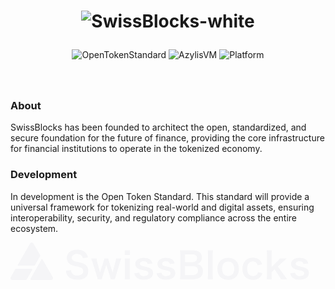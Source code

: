<div align="center">
  
<h1 align="center">


![SwissBlocks-white](https://github.com/user-attachments/assets/11c18446-376d-4d16-9128-a4ea89c1e925)<div align="center">


</h1>

![OpenTokenStandard][ots-badge]
![AzylisVM][azylisvm-badge]
![Platform][platform-badge]



###


  
<div/>

<div align="left">
  
<br/>

### About
SwissBlocks has been founded to architect the open, standardized, and secure foundation for the future of finance, providing the core infrastructure for financial institutions to operate in the tokenized economy. 

### Development
In development is the Open Token Standard. This standard will provide a universal framework for tokenizing real-world and digital assets, ensuring interoperability, security, and regulatory compliance across the entire ecosystem.

<div/>












<svg width="480" height="60" viewBox="0 0 480 60" fill="none" xmlns="http://www.w3.org/2000/svg">
<path fill-rule="evenodd" clip-rule="evenodd" d="M31.3537 1.53648C32.5307 -0.512159 35.4693 -0.512158 36.6463 1.53648L47.3811 20.2198C47.6549 20.6962 47.6549 21.2835 47.3811 21.7599L39.2306 35.9456C38.7753 36.738 37.9348 37.226 37.0253 37.226H12.614C11.8293 37.226 11.3391 36.3708 11.7319 35.6871L31.3537 1.53648ZM9.13007 41.8781C8.53889 41.8781 7.99256 42.1953 7.69663 42.7103L0.415153 55.3834C-0.763299 57.4344 0.707353 60 3.0615 60H24.3076C24.9897 60 25.6201 59.634 25.9615 59.0397L34.7168 43.8017C35.2078 42.9471 34.595 41.8781 33.6141 41.8781H9.13007ZM33.204 60C32.2295 60 31.616 58.9436 32.0942 58.089L49.4967 26.9925C49.8839 26.3007 50.8717 26.295 51.2667 26.9824L67.5848 55.3834C68.7633 57.4344 67.2926 60 64.9385 60H33.204Z" fill="#F5F5F7"/>
<path d="M88.61 45.182L96.962 44.312C97.194 46.922 97.542 48.082 98.586 49.416C100.268 51.62 103.284 52.838 107.054 52.838C112.854 52.838 116.334 50.228 116.334 45.878C116.334 43.5 115.232 41.528 113.434 40.542C111.694 39.614 111.346 39.556 103.342 37.7C98.992 36.714 96.672 35.786 94.584 34.162C91.626 31.842 90.118 28.652 90.118 24.766C90.118 16.704 96.614 11.484 106.59 11.484C113.202 11.484 118.19 13.514 121.032 17.342C122.482 19.256 123.178 20.996 123.874 24.07L115.58 25.056C115.232 23.084 114.826 22.098 113.84 20.938C112.332 19.14 109.78 18.154 106.59 18.154C101.544 18.154 98.122 20.706 98.122 24.476C98.122 26.912 99.398 28.594 102.066 29.754C103.342 30.276 103.806 30.392 110.244 31.842C114.826 32.828 117.61 33.93 119.698 35.38C123.004 37.816 124.512 41.006 124.512 45.356C124.512 49.474 123.236 52.838 120.858 55.216C117.784 58.174 113.202 59.624 106.996 59.624C102.24 59.624 97.6 58.464 94.816 56.608C92.496 55.042 90.814 52.838 89.712 49.996C89.19 48.662 88.958 47.56 88.61 45.182ZM167.075 58.696H160.347C160.115 57.304 159.593 55.448 158.897 53.186L154.431 39.498C154.315 39.266 153.967 37.99 153.329 35.612C153.039 36.656 152.343 39.034 152.169 39.614L147.703 53.186C147.065 55.158 146.427 57.478 146.195 58.696H139.467C139.119 57.014 138.887 56.144 137.959 53.186L131.579 32.596C130.767 29.928 129.955 27.55 129.143 25.404H137.727C137.843 27.086 138.365 30.044 139.003 32.306L142.193 43.616C142.425 44.37 142.773 45.994 143.237 48.256C143.353 47.676 144.339 44.254 144.571 43.558L148.747 30.914C149.327 29.232 150.023 26.564 150.197 25.404H156.403C156.577 26.506 157.331 29.232 157.853 30.914L162.145 44.08C162.319 44.602 162.609 45.704 162.957 46.922C163.131 47.676 163.189 47.734 163.305 48.256C163.421 47.792 163.421 47.792 163.595 46.98C163.769 46.168 164.175 44.312 164.291 43.906L167.539 32.306C168.235 29.812 168.699 27.26 168.815 25.404H177.341C176.587 27.318 176.471 27.782 174.963 32.596L168.525 53.186C167.655 55.97 167.365 57.072 167.075 58.696ZM182.654 12.528H191.18V19.894H182.654V12.528ZM182.654 25.404H191.122C190.832 27.55 190.716 29.464 190.716 33.002V51.098C190.716 54.288 190.832 56.26 191.122 58.696H182.654C183.002 56.086 183.118 54.056 183.118 51.156V32.944C183.118 29.754 183.002 27.782 182.654 25.404ZM198.11 49.242L206.056 48.256C207.042 52.2 209.188 53.766 213.712 53.766C218.004 53.766 220.672 52.084 220.672 49.358C220.672 48.198 220.092 47.096 219.164 46.458C218.062 45.704 217.714 45.646 213.074 44.602C208.492 43.616 206.694 43.036 204.722 42.108C201.416 40.542 199.618 37.758 199.618 34.394C199.618 32.364 200.256 30.45 201.416 29C203.794 25.984 207.738 24.476 213.016 24.476C217.772 24.476 221.542 25.636 223.92 27.84C225.428 29.29 226.24 30.74 227.052 33.582L219.396 34.568C218.758 31.378 216.786 29.986 213.016 29.986C209.42 29.986 206.984 31.61 206.984 34.046C206.984 35.148 207.622 36.134 208.782 36.772C210.058 37.41 211.276 37.758 214.582 38.512C220.498 39.788 222.876 40.6 224.79 42.05C227.052 43.674 228.154 46.052 228.154 49.242C228.154 51.62 227.052 54.172 225.312 55.796C222.644 58.29 218.584 59.566 213.306 59.566C207.332 59.566 202.866 57.768 200.372 54.404C199.328 53.012 198.806 51.852 198.11 49.242ZM233.651 49.242L241.597 48.256C242.583 52.2 244.729 53.766 249.253 53.766C253.545 53.766 256.213 52.084 256.213 49.358C256.213 48.198 255.633 47.096 254.705 46.458C253.603 45.704 253.255 45.646 248.615 44.602C244.033 43.616 242.235 43.036 240.263 42.108C236.957 40.542 235.159 37.758 235.159 34.394C235.159 32.364 235.797 30.45 236.957 29C239.335 25.984 243.279 24.476 248.557 24.476C253.313 24.476 257.083 25.636 259.461 27.84C260.969 29.29 261.781 30.74 262.593 33.582L254.937 34.568C254.299 31.378 252.327 29.986 248.557 29.986C244.961 29.986 242.525 31.61 242.525 34.046C242.525 35.148 243.163 36.134 244.323 36.772C245.599 37.41 246.817 37.758 250.123 38.512C256.039 39.788 258.417 40.6 260.331 42.05C262.593 43.674 263.695 46.052 263.695 49.242C263.695 51.62 262.593 54.172 260.853 55.796C258.185 58.29 254.125 59.566 248.847 59.566C242.873 59.566 238.407 57.768 235.913 54.404C234.869 53.012 234.347 51.852 233.651 49.242ZM292.856 58.696H278.588C275.224 58.696 273.542 58.754 271.164 58.87C271.57 56.434 271.686 54.752 271.686 51.04V19.546C271.686 16.878 271.512 14.79 271.222 12.412C273.658 12.528 274.586 12.528 278.53 12.528H292.218C301.208 12.528 306.254 16.588 306.254 23.838C306.254 27.376 305.21 29.986 303.006 32.016C301.73 33.234 300.686 33.756 298.424 34.452C301.382 35.09 302.716 35.67 304.282 37.12C306.66 39.324 307.878 42.224 307.878 45.994C307.878 54.114 302.484 58.696 292.856 58.696ZM279.342 31.436H291.406C295.814 31.436 298.424 29.058 298.424 25.114C298.424 23.258 297.844 21.692 296.916 20.822C295.64 19.662 293.668 19.024 291.348 19.024H279.342V31.436ZM279.342 37.874V52.142H291.812C296.974 52.142 299.874 49.59 299.874 44.892C299.874 42.572 299.294 41.006 298.018 39.846C296.568 38.57 294.364 37.874 291.696 37.874H279.342ZM315.529 12.528H323.939C323.649 14.79 323.533 16.646 323.533 20.126V51.156C323.533 54.23 323.649 56.144 323.939 58.696H315.529C315.819 56.202 315.935 54.52 315.935 51.156V20.068C315.935 16.588 315.819 14.732 315.529 12.528ZM348.385 59.798C337.771 59.798 331.043 52.954 331.043 42.108C331.043 31.32 337.771 24.418 348.327 24.418C358.825 24.418 365.495 31.262 365.495 41.992C365.495 52.722 358.709 59.798 348.385 59.798ZM348.327 30.45C342.237 30.45 338.525 34.858 338.525 42.108C338.525 49.242 342.237 53.65 348.269 53.65C354.301 53.65 358.013 49.3 358.013 42.224C358.013 34.742 354.475 30.45 348.327 30.45ZM402.668 34.858L395.592 36.54C394.954 34.742 394.548 33.93 393.794 33.002C392.402 31.262 390.372 30.334 387.82 30.334C382.136 30.334 378.598 34.8 378.598 41.992C378.598 49.242 382.194 53.708 388.052 53.708C390.952 53.708 393.272 52.548 394.722 50.46C395.244 49.648 395.534 49.01 395.882 47.56L403.074 49.01C402.262 51.33 401.682 52.548 400.638 53.94C397.854 57.768 393.388 59.798 387.878 59.798C377.67 59.798 371.058 52.896 371.058 42.166C371.058 36.714 372.798 32.016 375.988 28.768C378.83 25.868 382.89 24.36 387.646 24.36C393.33 24.36 397.854 26.564 400.638 30.624C401.392 31.784 401.856 32.712 402.668 34.858ZM409.976 12.528H418.154C417.864 14.732 417.748 16.762 417.748 20.126V39.208L426.448 30.566C429.116 28.014 430.102 26.854 431.03 25.404H441.876C438.57 28.362 438.57 28.362 436.076 30.74L427.84 38.57L437.642 51.968C441.586 57.362 441.586 57.362 442.92 58.696H432.596C431.9 56.84 431.204 55.68 428.768 52.142L422.504 42.978L417.748 47.502V51.272C417.748 55.042 417.806 56.434 418.154 58.696H409.976C410.266 56.318 410.382 54.346 410.382 51.156V20.126C410.382 16.646 410.266 14.732 409.976 12.528ZM447.406 49.242L455.352 48.256C456.338 52.2 458.484 53.766 463.008 53.766C467.3 53.766 469.968 52.084 469.968 49.358C469.968 48.198 469.388 47.096 468.46 46.458C467.358 45.704 467.01 45.646 462.37 44.602C457.788 43.616 455.99 43.036 454.018 42.108C450.712 40.542 448.914 37.758 448.914 34.394C448.914 32.364 449.552 30.45 450.712 29C453.09 25.984 457.034 24.476 462.312 24.476C467.068 24.476 470.838 25.636 473.216 27.84C474.724 29.29 475.536 30.74 476.348 33.582L468.692 34.568C468.054 31.378 466.082 29.986 462.312 29.986C458.716 29.986 456.28 31.61 456.28 34.046C456.28 35.148 456.918 36.134 458.078 36.772C459.354 37.41 460.572 37.758 463.878 38.512C469.794 39.788 472.172 40.6 474.086 42.05C476.348 43.674 477.45 46.052 477.45 49.242C477.45 51.62 476.348 54.172 474.608 55.796C471.94 58.29 467.88 59.566 462.602 59.566C456.628 59.566 452.162 57.768 449.668 54.404C448.624 53.012 448.102 51.852 447.406 49.242Z" fill="#F5F5F7"/>
</svg>


[ots-badge]:https://img.shields.io/badge/v0.0.1-OTS?label=Open%20Standard%20OTS-FI&color=blue
[azylisvm-badge]:https://img.shields.io/badge/v0.0.1-AzylisVM?label=AzylisVM%E2%84%A2&color=orange
[platform-badge]:https://img.shields.io/badge/v0.0.1-Platform?label=Platform%E2%84%A2&color=green

